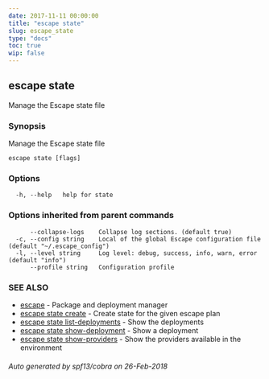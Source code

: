 ```yaml
---
date: 2017-11-11 00:00:00
title: "escape state"
slug: escape_state
type: "docs"
toc: true
wip: false
---
```

## escape state

Manage the Escape state file

### Synopsis


Manage the Escape state file

```
escape state [flags]
```

### Options

```
  -h, --help   help for state
```

### Options inherited from parent commands

```
      --collapse-logs    Collapse log sections. (default true)
  -c, --config string    Local of the global Escape configuration file (default "~/.escape_config")
  -l, --level string     Log level: debug, success, info, warn, error (default "info")
      --profile string   Configuration profile
```

### SEE ALSO
* [escape](../escape/)	 - Package and deployment manager
* [escape state create](../escape_state_create/)	 - Create state for the given escape plan
* [escape state list-deployments](../escape_state_list-deployments/)	 - Show the deployments
* [escape state show-deployment](../escape_state_show-deployment/)	 - Show a deployment
* [escape state show-providers](../escape_state_show-providers/)	 - Show the providers available in the environment

###### Auto generated by spf13/cobra on 26-Feb-2018
